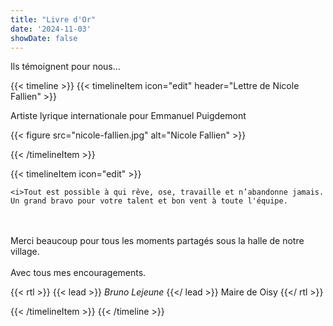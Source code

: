 ```yaml
---
title: "Livre d'Or"
date: '2024-11-03'
showDate: false
---
```

Ils témoignent pour nous...

{{< timeline >}}
{{< timelineItem icon="edit" header="Lettre de Nicole Fallien" >}}

Artiste lyrique internationale pour Emmanuel Puigdemont

  {{< figure
      src="nicole-fallien.jpg"
      alt="Nicole Fallien"
      >}}

{{< /timelineItem >}}


{{< timelineItem icon="edit" >}}

    <i>Tout est possible à qui rêve, ose, travaille et n’abandonne jamais. Un grand bravo pour votre talent et bon vent à toute l'équipe.

<br/>
<br/>
    Merci beaucoup pour tous les moments partagés sous la halle de notre village.
<br/>
<br/>
    Avec tous mes encouragements.</i>

{{< rtl >}}
{{< lead >}}
  *Bruno Lejeune*
{{</ lead >}}
Maire de Oisy
{{</ rtl >}}

  {{< /timelineItem >}}
{{< /timeline >}}
